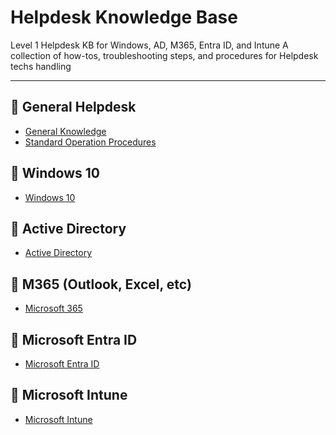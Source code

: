 # Helpdesk Knowledge Base

Level 1 Helpdesk KB for Windows, AD, M365, Entra ID, and Intune
A collection of how-tos, troubleshooting steps, and procedures for Helpdesk techs handling

---

## 📂 General Helpdesk 

- [General Knowledge](./general-helpdesk/readme.md)
- [Standard Operation Procedures](./technician-sops)
  
## 📂 Windows 10

- [Windows 10](./windows-10)

## 📂 Active Directory 

- [Active Directory](./active-directory)

## 📂 M365 (Outlook, Excel, etc)

- [Microsoft 365](./microsoft-365)

## 📂 Microsoft Entra ID

- [Microsoft Entra ID](./microsoft-entra)

## 📂 Microsoft Intune
- [Microsoft Intune](./microsoft-intune)
